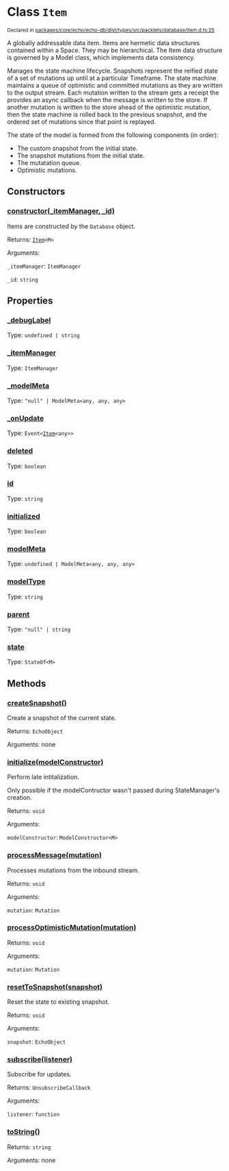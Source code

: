 # Class `Item`
<sub>Declared in [packages/core/echo/echo-db/dist/types/src/packlets/database/item.d.ts:25]()</sub>


A globally addressable data item.
Items are hermetic data structures contained within a Space. They may be hierarchical.
The Item data structure is governed by a Model class, which implements data consistency.

Manages the state machine lifecycle.
Snapshots represent the reified state of a set of mutations up until at a particular Timeframe.
The state machine maintains a queue of optimistic and committed mutations as they are written to the output stream.
Each mutation written to the stream gets a receipt the provides an async callback when the message is written to the store.
If another mutation is written to the store ahead of the optimistic mutation,
then the state machine is rolled back to the previous snapshot,
and the ordered set of mutations since that point is replayed.

The state of the model is formed from the following components (in order):
- The custom snapshot from the initial state.
- The snapshot mutations from the initial state.
- The mutatation queue.
- Optimistic mutations.


## Constructors
### [constructor(_itemManager, _id)]()



Items are constructed by the  `Database`  object.


Returns: <code>[Item](/api/@dxos/react-client/classes/Item)&lt;M&gt;</code>

Arguments: 

`_itemManager`: <code>ItemManager</code>

`_id`: <code>string</code>


## Properties
### [_debugLabel]()
Type: <code>undefined | string</code>

### [_itemManager]()
Type: <code>ItemManager</code>

### [_modelMeta]()
Type: <code>"null" | ModelMeta&lt;any, any, any&gt;</code>

### [_onUpdate]()
Type: <code>Event&lt;[Item](/api/@dxos/react-client/classes/Item)&lt;any&gt;&gt;</code>

### [deleted]()
Type: <code>boolean</code>

### [id]()
Type: <code>string</code>

### [initialized]()
Type: <code>boolean</code>

### [modelMeta]()
Type: <code>undefined | ModelMeta&lt;any, any, any&gt;</code>

### [modelType]()
Type: <code>string</code>

### [parent]()
Type: <code>"null" | string</code>

### [state]()
Type: <code>StateOf&lt;M&gt;</code>


## Methods
### [createSnapshot()]()



Create a snapshot of the current state.


Returns: <code>EchoObject</code>

Arguments: none

### [initialize(modelConstructor)]()



Perform late intitalization.

Only possible if the modelContructor wasn't passed during StateManager's creation.


Returns: <code>void</code>

Arguments: 

`modelConstructor`: <code>ModelConstructor&lt;M&gt;</code>

### [processMessage(mutation)]()



Processes mutations from the inbound stream.


Returns: <code>void</code>

Arguments: 

`mutation`: <code>Mutation</code>

### [processOptimisticMutation(mutation)]()



Returns: <code>void</code>

Arguments: 

`mutation`: <code>Mutation</code>

### [resetToSnapshot(snapshot)]()



Reset the state to existing snapshot.


Returns: <code>void</code>

Arguments: 

`snapshot`: <code>EchoObject</code>

### [subscribe(listener)]()



Subscribe for updates.


Returns: <code>UnsubscribeCallback</code>

Arguments: 

`listener`: <code>function</code>

### [toString()]()



Returns: <code>string</code>

Arguments: none
